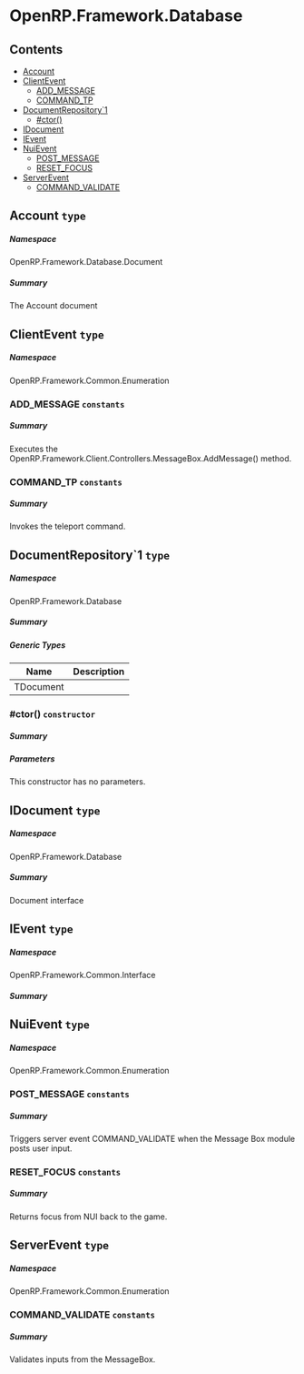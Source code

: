 <a name='assembly'></a>
# OpenRP.Framework.Database

## Contents

- [Account](#T-OpenRP-Framework-Database-Document-Account 'OpenRP.Framework.Database.Document.Account')
- [ClientEvent](#T-OpenRP-Framework-Common-Enumeration-ClientEvent 'OpenRP.Framework.Common.Enumeration.ClientEvent')
  - [ADD_MESSAGE](#F-OpenRP-Framework-Common-Enumeration-ClientEvent-ADD_MESSAGE 'OpenRP.Framework.Common.Enumeration.ClientEvent.ADD_MESSAGE')
  - [COMMAND_TP](#F-OpenRP-Framework-Common-Enumeration-ClientEvent-COMMAND_TP 'OpenRP.Framework.Common.Enumeration.ClientEvent.COMMAND_TP')
- [DocumentRepository\`1](#T-OpenRP-Framework-Database-DocumentRepository`1 'OpenRP.Framework.Database.DocumentRepository`1')
  - [#ctor()](#M-OpenRP-Framework-Database-DocumentRepository`1-#ctor-MongoDB-Driver-IMongoDatabase- 'OpenRP.Framework.Database.DocumentRepository`1.#ctor(MongoDB.Driver.IMongoDatabase)')
- [IDocument](#T-OpenRP-Framework-Database-IDocument 'OpenRP.Framework.Database.IDocument')
- [IEvent](#T-OpenRP-Framework-Common-Interface-IEvent 'OpenRP.Framework.Common.Interface.IEvent')
- [NuiEvent](#T-OpenRP-Framework-Common-Enumeration-NuiEvent 'OpenRP.Framework.Common.Enumeration.NuiEvent')
  - [POST_MESSAGE](#F-OpenRP-Framework-Common-Enumeration-NuiEvent-POST_MESSAGE 'OpenRP.Framework.Common.Enumeration.NuiEvent.POST_MESSAGE')
  - [RESET_FOCUS](#F-OpenRP-Framework-Common-Enumeration-NuiEvent-RESET_FOCUS 'OpenRP.Framework.Common.Enumeration.NuiEvent.RESET_FOCUS')
- [ServerEvent](#T-OpenRP-Framework-Common-Enumeration-ServerEvent 'OpenRP.Framework.Common.Enumeration.ServerEvent')
  - [COMMAND_VALIDATE](#F-OpenRP-Framework-Common-Enumeration-ServerEvent-COMMAND_VALIDATE 'OpenRP.Framework.Common.Enumeration.ServerEvent.COMMAND_VALIDATE')

<a name='T-OpenRP-Framework-Database-Document-Account'></a>
## Account `type`

##### Namespace

OpenRP.Framework.Database.Document

##### Summary

The Account document

<a name='T-OpenRP-Framework-Common-Enumeration-ClientEvent'></a>
## ClientEvent `type`

##### Namespace

OpenRP.Framework.Common.Enumeration

<a name='F-OpenRP-Framework-Common-Enumeration-ClientEvent-ADD_MESSAGE'></a>
### ADD_MESSAGE `constants`

##### Summary

Executes the OpenRP.Framework.Client.Controllers.MessageBox.AddMessage() method.

<a name='F-OpenRP-Framework-Common-Enumeration-ClientEvent-COMMAND_TP'></a>
### COMMAND_TP `constants`

##### Summary

Invokes the teleport command.

<a name='T-OpenRP-Framework-Database-DocumentRepository`1'></a>
## DocumentRepository\`1 `type`

##### Namespace

OpenRP.Framework.Database

##### Summary



##### Generic Types

| Name | Description |
| ---- | ----------- |
| TDocument |  |

<a name='M-OpenRP-Framework-Database-DocumentRepository`1-#ctor-MongoDB-Driver-IMongoDatabase-'></a>
### #ctor() `constructor`

##### Summary



##### Parameters

This constructor has no parameters.

<a name='T-OpenRP-Framework-Database-IDocument'></a>
## IDocument `type`

##### Namespace

OpenRP.Framework.Database

##### Summary

Document interface

<a name='T-OpenRP-Framework-Common-Interface-IEvent'></a>
## IEvent `type`

##### Namespace

OpenRP.Framework.Common.Interface

##### Summary



<a name='T-OpenRP-Framework-Common-Enumeration-NuiEvent'></a>
## NuiEvent `type`

##### Namespace

OpenRP.Framework.Common.Enumeration

<a name='F-OpenRP-Framework-Common-Enumeration-NuiEvent-POST_MESSAGE'></a>
### POST_MESSAGE `constants`

##### Summary

Triggers server event COMMAND_VALIDATE when the Message Box module posts user input.

<a name='F-OpenRP-Framework-Common-Enumeration-NuiEvent-RESET_FOCUS'></a>
### RESET_FOCUS `constants`

##### Summary

Returns focus from NUI back to the game.

<a name='T-OpenRP-Framework-Common-Enumeration-ServerEvent'></a>
## ServerEvent `type`

##### Namespace

OpenRP.Framework.Common.Enumeration

<a name='F-OpenRP-Framework-Common-Enumeration-ServerEvent-COMMAND_VALIDATE'></a>
### COMMAND_VALIDATE `constants`

##### Summary

Validates inputs from the MessageBox.

